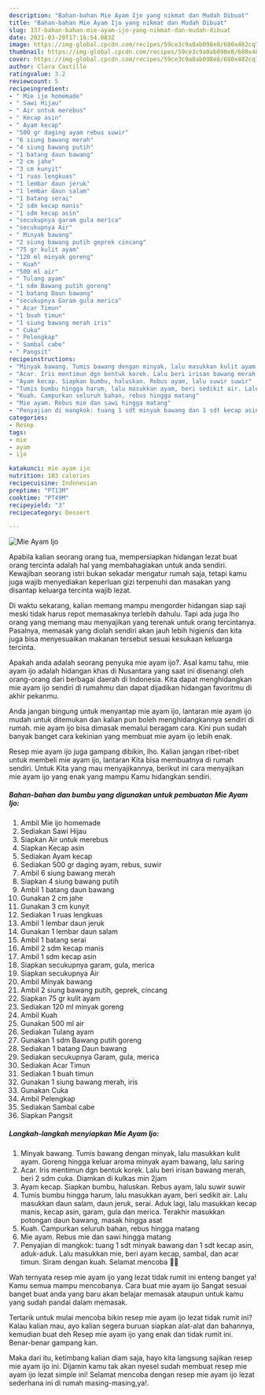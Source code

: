 ```yaml
---
description: "Bahan-bahan Mie Ayam Ijo yang nikmat dan Mudah Dibuat"
title: "Bahan-bahan Mie Ayam Ijo yang nikmat dan Mudah Dibuat"
slug: 337-bahan-bahan-mie-ayam-ijo-yang-nikmat-dan-mudah-dibuat
date: 2021-03-20T17:16:54.083Z
image: https://img-global.cpcdn.com/recipes/59ce3c9a0ab098e8/680x482cq70/mie-ayam-ijo-foto-resep-utama.jpg
thumbnail: https://img-global.cpcdn.com/recipes/59ce3c9a0ab098e8/680x482cq70/mie-ayam-ijo-foto-resep-utama.jpg
cover: https://img-global.cpcdn.com/recipes/59ce3c9a0ab098e8/680x482cq70/mie-ayam-ijo-foto-resep-utama.jpg
author: Clara Castillo
ratingvalue: 3.2
reviewcount: 5
recipeingredient:
- " Mie ijo homemade"
- " Sawi Hijau"
- " Air untuk merebus"
- " Kecap asin"
- " Ayam kecap"
- "500 gr daging ayam rebus suwir"
- "6 siung bawang merah"
- "4 siung bawang putih"
- "1 batang daun bawang"
- "2 cm jahe"
- "3 cm kunyit"
- "1 ruas lengkuas"
- "1 lembar daun jeruk"
- "1 lembar daun salam"
- "1 batang serai"
- "2 sdm kecap manis"
- "1 sdm kecap asin"
- "secukupnya garam gula merica"
- "secukupnya Air"
- " Minyak bawang"
- "2 siung bawang putih geprek cincang"
- "75 gr kulit ayam"
- "120 ml minyak goreng"
- " Kuah"
- "500 ml air"
- " Tulang ayam"
- "1 sdm Bawang putih goreng"
- "1 batang Daun bawang"
- "secukupnya Garam gula merica"
- " Acar Timun"
- "1 buah timun"
- "1 siung bawang merah iris"
- " Cuka"
- " Pelengkap"
- " Sambal cabe"
- " Pangsit"
recipeinstructions:
- "Minyak bawang. Tumis bawang dengan minyak, lalu masukkan kulit ayam. Goreng hingga keluar aroma minyak ayam bawang, lalu saring"
- "Acar. Iris mentimun dgn bentuk korek. Lalu beri irisan bawang merah, beri 2 sdm cuka. Diamkan di kulkas min 2jam"
- "Ayam kecap. Siapkan bumbu, haluskan. Rebus ayam, lalu suwir suwir"
- "Tumis bumbu hingga harum, lalu masukkan ayam, beri sedikit air. Lalu masukkan daun salam, daun jeruk, serai. Aduk lagi, lalu masukkan kecap manis, kecap asin, garam, gula dan merica. Terakhir masukkan potongan daun bawang, masak hingga asat"
- "Kuah. Campurkan seluruh bahan, rebus hingga matang"
- "Mie ayam. Rebus mie dan sawi hingga matang"
- "Penyajian di mangkok: tuang 1 sdt minyak bawang dan 1 sdt kecap asin, aduk-aduk. Lalu masukkan mie, beri ayam kecap, sambal, dan acar timun. Siram dengan kuah. Selamat mencoba 💚💚"
categories:
- Resep
tags:
- mie
- ayam
- ijo

katakunci: mie ayam ijo 
nutrition: 103 calories
recipecuisine: Indonesian
preptime: "PT13M"
cooktime: "PT49M"
recipeyield: "3"
recipecategory: Dessert

---
```



![Mie Ayam Ijo](https://img-global.cpcdn.com/recipes/59ce3c9a0ab098e8/680x482cq70/mie-ayam-ijo-foto-resep-utama.jpg)

Apabila kalian seorang orang tua, mempersiapkan hidangan lezat buat orang tercinta adalah hal yang membahagiakan untuk anda sendiri. Kewajiban seorang istri bukan sekadar mengatur rumah saja, tetapi kamu juga wajib menyediakan keperluan gizi terpenuhi dan masakan yang disantap keluarga tercinta wajib lezat.

Di waktu  sekarang, kalian memang mampu mengorder hidangan siap saji meski tidak harus repot memasaknya terlebih dahulu. Tapi ada juga lho orang yang memang mau menyajikan yang terenak untuk orang tercintanya. Pasalnya, memasak yang diolah sendiri akan jauh lebih higienis dan kita juga bisa menyesuaikan makanan tersebut sesuai kesukaan keluarga tercinta. 



Apakah anda adalah seorang penyuka mie ayam ijo?. Asal kamu tahu, mie ayam ijo adalah hidangan khas di Nusantara yang saat ini disenangi oleh orang-orang dari berbagai daerah di Indonesia. Kita dapat menghidangkan mie ayam ijo sendiri di rumahmu dan dapat dijadikan hidangan favoritmu di akhir pekanmu.

Anda jangan bingung untuk menyantap mie ayam ijo, lantaran mie ayam ijo mudah untuk ditemukan dan kalian pun boleh menghidangkannya sendiri di rumah. mie ayam ijo bisa dimasak memalui beragam cara. Kini pun sudah banyak banget cara kekinian yang membuat mie ayam ijo lebih enak.

Resep mie ayam ijo juga gampang dibikin, lho. Kalian jangan ribet-ribet untuk membeli mie ayam ijo, lantaran Kita bisa membuatnya di rumah sendiri. Untuk Kita yang mau menyajikannya, berikut ini cara menyajikan mie ayam ijo yang enak yang mampu Kamu hidangkan sendiri.

<!--inarticleads1-->

##### Bahan-bahan dan bumbu yang digunakan untuk pembuatan Mie Ayam Ijo:

1. Ambil  Mie ijo homemade
1. Sediakan  Sawi Hijau
1. Siapkan  Air untuk merebus
1. Siapkan  Kecap asin
1. Sediakan  Ayam kecap
1. Sediakan 500 gr daging ayam, rebus, suwir
1. Ambil 6 siung bawang merah
1. Siapkan 4 siung bawang putih
1. Ambil 1 batang daun bawang
1. Gunakan 2 cm jahe
1. Gunakan 3 cm kunyit
1. Sediakan 1 ruas lengkuas
1. Ambil 1 lembar daun jeruk
1. Gunakan 1 lembar daun salam
1. Ambil 1 batang serai
1. Ambil 2 sdm kecap manis
1. Ambil 1 sdm kecap asin
1. Siapkan secukupnya garam, gula, merica
1. Siapkan secukupnya Air
1. Ambil  Minyak bawang
1. Ambil 2 siung bawang putih, geprek, cincang
1. Siapkan 75 gr kulit ayam
1. Sediakan 120 ml minyak goreng
1. Ambil  Kuah
1. Gunakan 500 ml air
1. Sediakan  Tulang ayam
1. Gunakan 1 sdm Bawang putih goreng
1. Sediakan 1 batang Daun bawang
1. Sediakan secukupnya Garam, gula, merica
1. Sediakan  Acar Timun
1. Sediakan 1 buah timun
1. Gunakan 1 siung bawang merah, iris
1. Gunakan  Cuka
1. Ambil  Pelengkap
1. Sediakan  Sambal cabe
1. Siapkan  Pangsit




<!--inarticleads2-->

##### Langkah-langkah menyiapkan Mie Ayam Ijo:

1. Minyak bawang. Tumis bawang dengan minyak, lalu masukkan kulit ayam. Goreng hingga keluar aroma minyak ayam bawang, lalu saring
1. Acar. Iris mentimun dgn bentuk korek. Lalu beri irisan bawang merah, beri 2 sdm cuka. Diamkan di kulkas min 2jam
1. Ayam kecap. Siapkan bumbu, haluskan. Rebus ayam, lalu suwir suwir
1. Tumis bumbu hingga harum, lalu masukkan ayam, beri sedikit air. Lalu masukkan daun salam, daun jeruk, serai. Aduk lagi, lalu masukkan kecap manis, kecap asin, garam, gula dan merica. Terakhir masukkan potongan daun bawang, masak hingga asat
1. Kuah. Campurkan seluruh bahan, rebus hingga matang
1. Mie ayam. Rebus mie dan sawi hingga matang
1. Penyajian di mangkok: tuang 1 sdt minyak bawang dan 1 sdt kecap asin, aduk-aduk. Lalu masukkan mie, beri ayam kecap, sambal, dan acar timun. Siram dengan kuah. Selamat mencoba 💚💚




Wah ternyata resep mie ayam ijo yang lezat tidak rumit ini enteng banget ya! Kamu semua mampu mencobanya. Cara buat mie ayam ijo Sangat sesuai banget buat anda yang baru akan belajar memasak ataupun untuk kamu yang sudah pandai dalam memasak.

Tertarik untuk mulai mencoba bikin resep mie ayam ijo lezat tidak rumit ini? Kalau kalian mau, ayo kalian segera buruan siapkan alat-alat dan bahannya, kemudian buat deh Resep mie ayam ijo yang enak dan tidak rumit ini. Benar-benar gampang kan. 

Maka dari itu, ketimbang kalian diam saja, hayo kita langsung sajikan resep mie ayam ijo ini. Dijamin kamu tak akan nyesel sudah membuat resep mie ayam ijo lezat simple ini! Selamat mencoba dengan resep mie ayam ijo lezat sederhana ini di rumah masing-masing,ya!.


